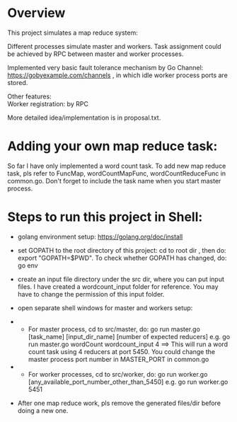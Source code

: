 # Overview

This project simulates a map reduce system:

Different processes simulate master and workers. Task assignment could be achieved by RPC between master and worker processes.

Implemented very basic fault tolerance mechanism by Go Channel: https://gobyexample.com/channels , in which idle worker process ports are stored.

Other features:  
Worker registration: by RPC

More detailed idea/implementation is in proposal.txt.

# Adding your own map reduce task:

So far I have only implemented a word count task. To add new map reduce task, pls refer to FuncMap, wordCountMapFunc, wordCountReduceFunc in common.go. Don't forget to include the task name when you start master process.

# Steps to run this project in Shell:

* golang environment setup: https://golang.org/doc/install

* set GOPATH to the root directory of this project: cd to root dir , then do: export "GOPATH=$PWD". To check whether GOPATH has changed, do: go env

* create an input file directory under the src dir, where you can put input files. I have created a wordcount_input folder for reference. 
You may have to change the permission of this input folder.

* open separate shell windows for master and workers setup:

* * For master process, cd to src/master, do:  go run master.go [task_name] [input_dir_name] [number of expected reducers] 
 e.g. go run master.go wordCount wordcount_input 4 ==> This will run a word count task using 4 reducers at port 5450.
 You could change the master process port number in MASTER_PORT in common.go

* * For worker processes, cd to src/worker, do: go run worker.go [any_available_port_number_other_than_5450]
e.g. go run worker.go 5451

* After one map reduce work, pls remove the generated files/dir before doing a new one.